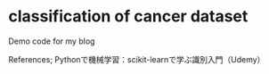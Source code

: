 # classification of cancer dataset
Demo code for my blog

References;
Pythonで機械学習：scikit-learnで学ぶ識別入門（Udemy）
